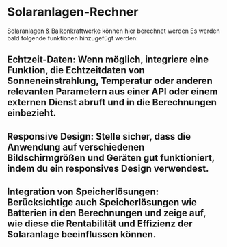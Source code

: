 # Solaranlagen-Rechner
Solaranlagen &amp; Balkonkraftwerke können hier berechnet werden
Es werden bald folgende funktionen hinzugefügt werden:

## Echtzeit-Daten: Wenn möglich, integriere eine Funktion, die Echtzeitdaten von Sonneneinstrahlung, Temperatur oder anderen relevanten Parametern aus einer API oder einem externen Dienst abruft und in die Berechnungen einbezieht.

## Responsive Design: Stelle sicher, dass die Anwendung auf verschiedenen Bildschirmgrößen und Geräten gut funktioniert, indem du ein responsives Design verwendest.

## Integration von Speicherlösungen: Berücksichtige auch Speicherlösungen wie Batterien in den Berechnungen und zeige auf, wie diese die Rentabilität und Effizienz der Solaranlage beeinflussen können.
